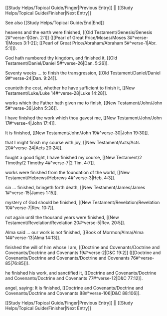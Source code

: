 [[Study Helps/Topical Guide/Finger|Previous Entry]]  ||  [[Study Helps/Topical Guide/Finisher|Next Entry]]

 See also [[Study Helps/Topical Guide/End|End]]

 heavens and the earth were finished, [[Old Testament/Genesis/Genesis 2#^verse-1|Gen. 2:1]] ([[Pearl of Great Price/Moses/Moses 3#^verse-1|Moses 3:1-2]]; [[Pearl of Great Price/Abraham/Abraham 5#^verse-1|Abr. 5:1]]).

 God hath numbered thy kingdom, and finished it, [[Old Testament/Daniel/Daniel 5#^verse-26|Dan. 5:26]].

 Seventy weeks ... to finish the transgression, [[Old Testament/Daniel/Daniel 9#^verse-24|Dan. 9:24]].

 counteth the cost, whether he have sufficient to finish it, [[New Testament/Luke/Luke 14#^verse-28|Luke 14:28]].

 works which the Father hath given me to finish, [[New Testament/John/John 5#^verse-36|John 5:36]].

 I have finished the work which thou gavest me, [[New Testament/John/John 17#^verse-4|John 17:4]].

 It is finished, [[New Testament/John/John 19#^verse-30|John 19:30]].

 that I might finish my course with joy, [[New Testament/Acts/Acts 20#^verse-24|Acts 20:24]].

 fought a good fight, I have finished my course, [[New Testament/2 Timothy/2 Timothy 4#^verse-7|2 Tim. 4:7]].

 works were finished from the foundation of the world, [[New Testament/Hebrews/Hebrews 4#^verse-3|Heb. 4:3]].

 sin ... finished, bringeth forth death, [[New Testament/James/James 1#^verse-15|James 1:15]].

 mystery of God should be finished, [[New Testament/Revelation/Revelation 10#^verse-7|Rev. 10:7]].

 not again until the thousand years were finished, [[New Testament/Revelation/Revelation 20#^verse-5|Rev. 20:5]].

 Alma said ... our work is not finished, [[Book of Mormon/Alma/Alma 14#^verse-13|Alma 14:13]].

 finished the will of him whose I am, [[Doctrine and Covenants/Doctrine and Covenants/Doctrine and Covenants 19#^verse-2|D&C 19:2]] ([[Doctrine and Covenants/Doctrine and Covenants/Doctrine and Covenants 76#^verse-85|76:85]]).

 he finished his work, and sanctified it, [[Doctrine and Covenants/Doctrine and Covenants/Doctrine and Covenants 77#^verse-12|D&C 77:12]].

 angel, saying: It is finished, [[Doctrine and Covenants/Doctrine and Covenants/Doctrine and Covenants 88#^verse-106|D&C 88:106]].

[[Study Helps/Topical Guide/Finger|Previous Entry]]  ||  [[Study Helps/Topical Guide/Finisher|Next Entry]]